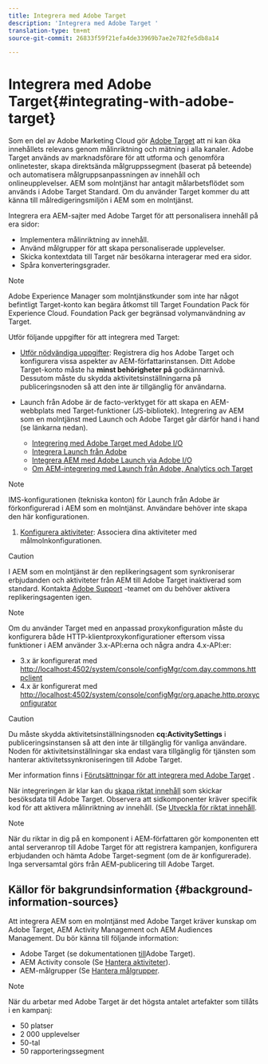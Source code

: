 ```yaml
---
title: Integrera med Adobe Target
description: 'Integrera med Adobe Target '
translation-type: tm+mt
source-git-commit: 26833f59f21efa4de33969b7ae2e782fe5db8a14

---
```



# Integrera med Adobe Target{#integrating-with-adobe-target}

Som en del av Adobe Marketing Cloud gör [Adobe Target](http://www.adobe.com/solutions/testing-targeting/testandtarget.html) att ni kan öka innehållets relevans genom målinriktning och mätning i alla kanaler. Adobe Target används av marknadsförare för att utforma och genomföra onlinetester, skapa direktsända målgruppssegment (baserat på beteende) och automatisera målgruppsanpassningen av innehåll och onlineupplevelser. AEM som molntjänst har antagit målarbetsflödet som används i Adobe Target Standard. Om du använder Target kommer du att känna till målredigeringsmiljön i AEM som en molntjänst.

Integrera era AEM-sajter med Adobe Target för att personalisera innehåll på era sidor:

* Implementera målinriktning av innehåll.
* Använd målgrupper för att skapa personaliserade upplevelser.
* Skicka kontextdata till Target när besökarna interagerar med era sidor.
* Spåra konverteringsgrader.

>[!NOTE]
>
>Adobe Experience Manager som molntjänstkunder som inte har något befintligt Target-konto kan begära åtkomst till Target Foundation Pack för Experience Cloud.  Foundation Pack ger begränsad volymanvändning av Target.


Utför följande uppgifter för att integrera med Target:

* [Utför nödvändiga uppgifter](https://docs.adobe.com/content/help/en/experience-manager-65/administering/integration/target-requirements.html): Registrera dig hos Adobe Target och konfigurera vissa aspekter av AEM-författarinstansen. Ditt Adobe Target-konto måste ha **minst behörigheter på** godkännarnivå. Dessutom måste du skydda aktivitetsinställningarna på publiceringsnoden så att den inte är tillgänglig för användarna.

* Launch från Adobe är de facto-verktyget för att skapa en AEM-webbplats med Target-funktioner (JS-bibliotek). Integrering av AEM som en molntjänst med Launch och Adobe Target går därför hand i hand (se länkarna nedan).

   * [Integrering med Adobe Target med Adobe I/O](https://docs.adobe.com/content/help/en/experience-manager-65/administering/integration/integration-ims-adobe-io.html)
   * [Integrera Launch från Adobe](https://docs.adobe.com/content/help/en/experience-manager-learn/sites/integrations/adobe-launch-integration-tutorial-understand.html)
   * [Integrera AEM med Adobe Launch via Adobe I/O](https://helpx.adobe.com/experience-manager/using/aem_launch_adobeio_integration.html)
   * [Om AEM-integrering med Launch från Adobe, Analytics och Target](https://helpx.adobe.com/experience-manager/kt/integration/using/aem-launch-integration-tutorial-understand.html)

>[!NOTE]
>
>IMS-konfigurationen (tekniska konton) för Launch från Adobe är förkonfigurerad i AEM som en molntjänst. Användare behöver inte skapa den här konfigurationen.

1. [Konfigurera aktiviteter](https://docs.adobe.com/content/help/en/experience-manager-65/authoring/personalization/activitylib.html): Associera dina aktiviteter med målmolnkonfigurationen.

>[!CAUTION]
>
>I AEM som en molntjänst är den replikeringsagent som synkroniserar erbjudanden och aktiviteter från AEM till Adobe Target inaktiverad som standard. Kontakta [Adobe Support](https://helpx.adobe.com/contact/enterprise-support.ec.html#experience-manager) -teamet om du behöver aktivera replikeringsagenten igen.

>[!NOTE]
>
>Om du använder Target med en anpassad proxykonfiguration måste du konfigurera både HTTP-klientproxykonfigurationer eftersom vissa funktioner i AEM använder 3.x-API:erna och några andra 4.x-API:er:
>
>* 3.x är konfigurerat med [http://localhost:4502/system/console/configMgr/com.day.commons.httpclient](http://localhost:4502/system/console/configMgr/com.day.commons.httpclient)
>* 4.x är konfigurerat med [http://localhost:4502/system/console/configMgr/org.apache.http.proxyconfigurator](http://localhost:4502/system/console/configMgr/org.apache.http.proxyconfigurator)
>



>[!CAUTION]
>
>Du måste skydda aktivitetsinställningsnoden **cq:ActivitySettings** i publiceringsinstansen så att den inte är tillgänglig för vanliga användare. Noden för aktivitetsinställningar ska endast vara tillgänglig för tjänsten som hanterar aktivitetssynkroniseringen till Adobe Target.
>
>Mer information finns i [Förutsättningar för att integrera med Adobe Target](https://docs.adobe.com/content/help/en/experience-manager-65/administering/integration/target-requirements.html#securing-the-activity-settings-node) .

När integreringen är klar kan du [skapa riktat innehåll](https://docs.adobe.com/content/help/en/experience-manager-65/authoring/personalization/content-targeting-touch.html) som skickar besöksdata till Adobe Target. Observera att sidkomponenter kräver specifik kod för att aktivera målinriktning av innehåll. (Se [Utveckla för riktat innehåll](https://docs.adobe.com/content/help/en/experience-manager-65/developing/personlization/target.html).

>[!NOTE]
>
>När du riktar in dig på en komponent i AEM-författaren gör komponenten ett antal serveranrop till Adobe Target för att registrera kampanjen, konfigurera erbjudanden och hämta Adobe Target-segment (om de är konfigurerade). Inga serversamtal görs från AEM-publicering till Adobe Target.

## Källor för bakgrundsinformation {#background-information-sources}

Att integrera AEM som en molntjänst med Adobe Target kräver kunskap om Adobe Target, AEM Activity Management och AEM Audiences Management. Du bör känna till följande information:

* Adobe Target (se dokumentationen [till](https://marketing.adobe.com/resources/help/en_US/target/)Adobe Target).
* AEM Activity console (Se [Hantera aktiviteter](https://docs.adobe.com/content/help/en/experience-manager-65/authoring/personalization/activitylib.html)).
* AEM-målgrupper (Se [Hantera målgrupper](https://docs.adobe.com/content/help/en/experience-manager-65/authoring/personalization/managing-audiences.html).

>[!NOTE]
>
>När du arbetar med Adobe Target är det högsta antalet artefakter som tillåts i en kampanj:
>
>* 50 platser
>* 2 000 upplevelser
>* 50-tal
>* 50 rapporteringssegment
>


